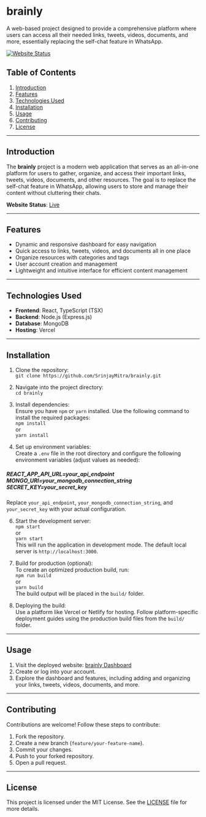 # brainly
A web-based project designed to provide a comprehensive platform where users can access all their needed links, tweets, videos, documents, and more, essentially replacing the self-chat feature in WhatsApp.

[![Website Status](https://img.shields.io/website?url=https%3A%2F%2Fbrainly-v1.vercel.app%2Fdashboard&label=Live%20Status)](https://brainly-v1.vercel.app/dashboard)

## Table of Contents
1. [Introduction](#introduction)
2. [Features](#features)
3. [Technologies Used](#technologies-used)
4. [Installation](#installation)
5. [Usage](#usage)
6. [Contributing](#contributing)
7. [License](#license)

---

## Introduction
The **brainly** project is a modern web application that serves as an all-in-one platform for users to gather, organize, and access their important links, tweets, videos, documents, and other resources. The goal is to replace the self-chat feature in WhatsApp, allowing users to store and manage their content without cluttering their chats.

**Website Status**: [Live](https://brainly-v1.vercel.app/dashboard)

---

## Features
- Dynamic and responsive dashboard for easy navigation  
- Quick access to links, tweets, videos, and documents all in one place  
- Organize resources with categories and tags  
- User account creation and management  
- Lightweight and intuitive interface for efficient content management  

---

## Technologies Used
- **Frontend**: React, TypeScript (TSX)  
- **Backend**: Node.js (Express.js)  
- **Database**: MongoDB  
- **Hosting**: Vercel  

---

## Installation
1. Clone the repository:  
   `git clone https://github.com/SrinjayMitra/brainly.git`

2. Navigate into the project directory:  
   `cd brainly`

3. Install dependencies:  
   Ensure you have `npm` or `yarn` installed. Use the following command to install the required packages:  
   `npm install`  
   or  
   `yarn install`

4. Set up environment variables:  
   Create a `.env` file in the root directory and configure the following environment variables (adjust values as needed):
   
##### REACT_APP_API_URL=your_api_endpoint MONGO_URI=your_mongodb_connection_string SECRET_KEY=your_secret_key  
Replace `your_api_endpoint`, `your_mongodb_connection_string`, and `your_secret_key` with your actual configuration.

6. Start the development server:  
`npm start`  
or  
`yarn start`  
This will run the application in development mode. The default local server is `http://localhost:3000`.

7. Build for production (optional):  
To create an optimized production build, run:  
`npm run build`  
or  
`yarn build`  
The build output will be placed in the `build/` folder.

8. Deploying the build:  
Use a platform like Vercel or Netlify for hosting. Follow platform-specific deployment guides using the production build files from the `build/` folder.

---

## Usage
1. Visit the deployed website: [brainly Dashboard](https://brainly-v1.vercel.app/dashboard)  
2. Create or log into your account.  
3. Explore the dashboard and features, including adding and organizing your links, tweets, videos, documents, and more.

---

## Contributing
Contributions are welcome! Follow these steps to contribute:  
1. Fork the repository.  
2. Create a new branch (`feature/your-feature-name`).  
3. Commit your changes.  
4. Push to your forked repository.  
5. Open a pull request.

---

## License
This project is licensed under the MIT License. See the [LICENSE](LICENSE) file for more details.
